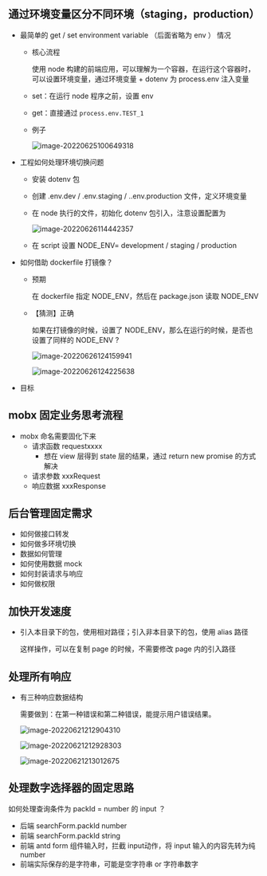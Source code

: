 ## 通过环境变量区分不同环境（staging，production）

- 最简单的 get / set environment variable （后面省略为 env ） 情况

  - 核心流程

    使用 node 构建的前端应用，可以理解为一个容器，在运行这个容器时，可以设置环境变量，通过环境变量 + dotenv 为 process.env 注入变量

  - set：在运行 node 程序之前，设置 env 

  - get：直接通过 `process.env.TEST_1` 

  - 例子

    ![image-20220625100649318](https://raw.githubusercontent.com/wojiaofengzhongzhuifeng/iamge-host-2/master/image-20220625100649318.png)

- 工程如何处理环境切换问题

  - 安装 dotenv 包

  - 创建 .env.dev / .env.staging / ..env.production 文件，定义环境变量

  - 在 node 执行的文件，初始化 dotenv 包引入，注意设置配置为

    ![image-20220626114442357](https://raw.githubusercontent.com/wojiaofengzhongzhuifeng/iamge-host-2/master/image-20220626114442357.png)

    

  - 在 script 设置 NODE_ENV= development  / staging / production

- 如何借助 dockerfile 打镜像？

  - 预期

    在 dockerfile 指定 NODE_ENV，然后在 package.json 读取 NODE_ENV

  - 【猜测】正确

    如果在打镜像的时候，设置了 NODE_ENV，那么在运行的时候，是否也设置了同样的 NODE_ENV ?

    ![image-20220626124159941](https://raw.githubusercontent.com/wojiaofengzhongzhuifeng/iamge-host-2/master/image-20220626124159941.png)

    ![image-20220626124225638](https://raw.githubusercontent.com/wojiaofengzhongzhuifeng/iamge-host-2/master/image-20220626124225638.png)

- 目标





## mobx 固定业务思考流程

- mobx 命名需要固化下来
  - 请求函数 requestxxxx
    - 想在 view 层得到 state 层的结果，通过 return new promise 的方式解决
  - 请求参数 xxxRequest
  - 响应数据 xxxResponse 





## 后台管理固定需求

- 如何做接口转发
- 如何做多环境切换
- 数据如何管理
- 如何使用数据 mock
- 如何封装请求与响应
- 如何做权限





## 加快开发速度

- 引入本目录下的包，使用相对路径；引入非本目录下的包，使用 alias 路径

  这样操作，可以在复制 page 的时候，不需要修改 page 内的引入路径





## 处理所有响应

- 有三种响应数据结构

  需要做到：在第一种错误和第二种错误，能提示用户错误结果。

  ![image-20220621212904310](https://raw.githubusercontent.com/wojiaofengzhongzhuifeng/iamge-host-2/master/image-20220621212904310.png)

  ![image-20220621212928303](https://raw.githubusercontent.com/wojiaofengzhongzhuifeng/iamge-host-2/master/image-20220621212928303.png)

  ![image-20220621213012675](https://raw.githubusercontent.com/wojiaofengzhongzhuifeng/iamge-host-2/master/image-20220621213012675.png)







## 处理数字选择器的固定思路

如何处理查询条件为 packId = number 的 input ？

- 后端 searchForm.packId number
- 前端 searchForm.packId string
- 前端 antd  form 组件输入时，拦截 input动作，将 input 输入的内容先转为纯 number
- 前端实际保存的是字符串，可能是空字符串 or 字符串数字